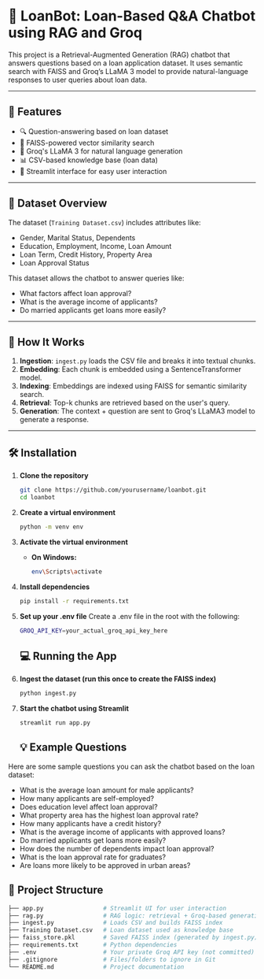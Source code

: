 # 💬 LoanBot: Loan-Based Q&A Chatbot using RAG and Groq

This project is a Retrieval-Augmented Generation (RAG) chatbot that answers questions based on a loan application dataset. It uses semantic search with FAISS and Groq’s LLaMA 3 model to provide natural-language responses to user queries about loan data.

---

## 🚀 Features

- 🔍 Question-answering based on loan dataset
- 🧠 FAISS-powered vector similarity search
- 🤖 Groq's LLaMA 3 for natural language generation
- 📊 CSV-based knowledge base (loan data)
- 💬 Streamlit interface for easy user interaction

---

## 📁 Dataset Overview

The dataset (`Training Dataset.csv`) includes attributes like:

- Gender, Marital Status, Dependents
- Education, Employment, Income, Loan Amount
- Loan Term, Credit History, Property Area
- Loan Approval Status

This dataset allows the chatbot to answer queries like:
- What factors affect loan approval?
- What is the average income of applicants?
- Do married applicants get loans more easily?

---

## 🧠 How It Works

1. **Ingestion**: `ingest.py` loads the CSV file and breaks it into textual chunks.
2. **Embedding**: Each chunk is embedded using a SentenceTransformer model.
3. **Indexing**: Embeddings are indexed using FAISS for semantic similarity search.
4. **Retrieval**: Top-k chunks are retrieved based on the user's query.
5. **Generation**: The context + question are sent to Groq's LLaMA3 model to generate a response.

---

## 🛠️ Installation


1. **Clone the repository**
   ```bash
   git clone https://github.com/yourusername/loanbot.git
   cd loanbot
   ```

2. **Create a virtual environment**
   ```bash
   python -m venv env
   ```

3. **Activate the virtual environment**

   - **On Windows:**
     ```bash
     env\Scripts\activate
     ```
4. **Install dependencies**
   ```bash
   pip install -r requirements.txt
   ```
5. **Set up your .env file**
   Create a .env file in the root with the following:
   ```bash
   GROQ_API_KEY=your_actual_groq_api_key_here
   ```


   ## 💻 Running the App

1. **Ingest the dataset (run this once to create the FAISS index)**

    ```bash
    python ingest.py
    ```
2. **Start the chatbot using Streamlit**
   ```bash
   streamlit run app.py
   ```

   ## 💡 Example Questions

Here are some sample questions you can ask the chatbot based on the loan dataset:

- What is the average loan amount for male applicants?
- How many applicants are self-employed?
- Does education level affect loan approval?
- What property area has the highest loan approval rate?
- How many applicants have a credit history?
- What is the average income of applicants with approved loans?
- Do married applicants get loans more easily?
- How does the number of dependents impact loan approval?
- What is the loan approval rate for graduates?
- Are loans more likely to be approved in urban areas?


## 🧪 Project Structure
```bash
├── app.py                 # Streamlit UI for user interaction
├── rag.py                 # RAG logic: retrieval + Groq-based generation
├── ingest.py              # Loads CSV and builds FAISS index
├── Training Dataset.csv   # Loan dataset used as knowledge base
├── faiss_store.pkl        # Saved FAISS index (generated by ingest.py)
├── requirements.txt       # Python dependencies
├── .env                   # Your private Groq API key (not committed)
├── .gitignore             # Files/folders to ignore in Git
└── README.md              # Project documentation
  ```

   




